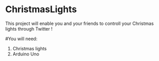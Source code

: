 # ChristmasLights

This project will enable you and your friends to controll your Christmas lights through Twitter ! 

#You will need:
  1. Christmas lights 
  2. Arduino Uno
  
